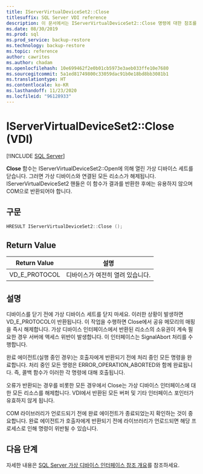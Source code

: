 ```yaml
---
title: IServerVirtualDeviceSet2::Close
titlesuffix: SQL Server VDI reference
description: 이 문서에서는 IServerVirtualDeviceSet2::Close 명령에 대한 참조를 제공합니다.
ms.date: 08/30/2019
ms.prod: sql
ms.prod_service: backup-restore
ms.technology: backup-restore
ms.topic: reference
author: cawrites
ms.author: chadam
ms.openlocfilehash: 10e699462f2e0b01cb5973e3aeb033ffe10e7680
ms.sourcegitcommit: 5a1ed81749800c33059dac91b0e18bd8bb3081b1
ms.translationtype: HT
ms.contentlocale: ko-KR
ms.lasthandoff: 11/23/2020
ms.locfileid: "96128933"
---
```

# <a name="iservervirtualdeviceset2close-vdi"></a>IServerVirtualDeviceSet2::Close (VDI)

[!INCLUDE [SQL Server](../../../includes/applies-to-version/sqlserver.md)]

**Close** 함수는 IServerVirtualDeviceSet2::Open에 의해 열린 가상 디바이스 세트를 닫습니다. 그러면 가상 디바이스와 연결된 모든 리소스가 해제됩니다. IServerVirtualDeviceSet2 핸들은 이 함수가 결과를 반환한 후에는 유용하지 않으며 COM으로 반환되어야 합니다.

## <a name="syntax"></a>구문

```c
HRESULT IServerVirtualDeviceSet2::Close ();
```

## <a name="return-value"></a>Return Value

|Return Value | 설명 |
|---|---|
| VD_E_PROTOCOL | 디바이스가 여전히 열려 있습니다. |

## <a name="remarks"></a>설명

디바이스를 닫기 전에 가상 디바이스 세트를 닫지 마세요. 이러한 상황이 발생하면 VD_E_PROTOCOL이 반환됩니다. 이 작업을 수행하면 Close에서 공유 메모리의 매핑을 즉시 해제합니다. 가상 디바이스 인터페이스에서 반환된 리소스의 소유권이 계속 필요한 경우 서버에 액세스 위반이 발생합니다. 이 인터페이스는 SignalAbort 처리를 수행합니다.

완료 에이전트(실행 중인 경우)는 호출자에게 반환되기 전에 처리 중인 모든 명령을 완료합니다. 처리 중인 모든 명령은 ERROR_OPERATION_ABORTED와 함께 완료됩니다. 즉, 콜백 함수가 이러한 각 명령에 대해 호출됩니다.

오류가 반환되는 경우를 비롯한 모든 경우에서 Close는 가상 디바이스 인터페이스에 대한 모든 리소스를 해제합니다. VDI에서 반환된 모든 버퍼 및 기타 인터페이스 포인터가 유효하지 않게 됩니다.

COM 라이브러리가 언로드되기 전에 완료 에이전트가 종료되었는지 확인하는 것이 중요합니다. 완료 에이전트가 호출자에게 반환되기 전에 라이브러리가 언로드되면 해당 프로세스로 인해 명령이 위반될 수 있습니다.

## <a name="next-steps"></a>다음 단계

자세한 내용은 [SQL Server 가상 디바이스 인터페이스 참조 개요](reference-virtual-device-interface.md)를 참조하세요.